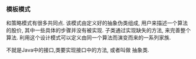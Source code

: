 ### 模板模式
和策略模式有很多共同点. 该模式由定义好的抽象伪类组成, 用户来描述一个算法的股价, 其中一些具体的步骤并没有被实现.
子类通过实现缺失的方法, 来完善整个算法. 利用这个设计模式可以定义由同一个算法而演变而来的一系列家族.

不就是Java中的接口,类要实现接口中的方法, 或者叫做 抽象类.

